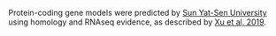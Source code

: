 Protein-coding gene models were predicted by [Sun Yat-Sen University](http://www.sysu.edu.cn/) using homology and RNAseq evidence, as described by [Xu et al, 2019](https://pubmed.ncbi.nlm.nih.gov/31751335/).

